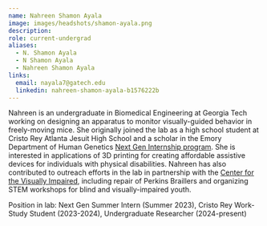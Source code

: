 ```yaml
---
name: Nahreen Shamon Ayala
image: images/headshots/shamon-ayala.png
description: 
role: current-undergrad
aliases:
  - N. Shamon Ayala
  - N Shamon Ayala
  - Nahreen Shamon Ayala
links:
  email: nayala7@gatech.edu
  linkedin: nahreen-shamon-ayala-b1576222b
---
```


Nahreen is an undergraduate in Biomedical Engineering at Georgia Tech working on designing an apparatus to monitor visually-guided behavior in freely-moving mice.  She originally joined the lab as a high school student at Cristo Rey Atlanta Jesuit High School and a scholar in the Emory Department of Human Genetics [Next Gen Internship program](https://med.emory.edu/departments/human-genetics/next-gen.html). She is interested in applications of 3D printing for creating affordable assistive devices for individuals with physical disabilities. Nahreen has also contributed to outreach efforts in the lab in partnership with the [Center for the Visually Impaired](https://cviga.org/), including repair of Perkins Braillers and organizing STEM workshops for blind and visually-impaired youth.


Position in lab: Next Gen Summer Intern (Summer 2023), Cristo Rey Work-Study Student (2023-2024), Undergraduate Researcher (2024-present)
